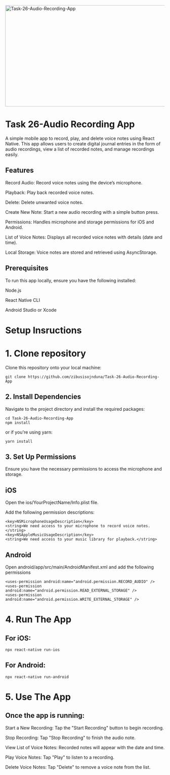 <img src="https://socialify.git.ci/zibusisojnduna/Task-26-Audio-Recording-App/image?language=1&name=1&owner=1&stargazers=1&theme=Dark" alt="Task-26-Audio-Recording-App" width="640" height="320" />

<h1>Task 26-Audio Recording App</h1>

<p>A simple mobile app to record, play, and delete voice notes using React Native. This app allows users to create digital journal entries in the form of audio recordings, view a list of recorded notes, and manage recordings easily.</p>

<h2>Features</h2>

<p>Record Audio: Record voice notes using the device’s microphone.</p>
<p>Playback: Play back recorded voice notes.</p>
<p>Delete: Delete unwanted voice notes.</p>
<p>Create New Note: Start a new audio recording with a simple button press.</p>
<p>Permissions: Handles microphone and storage permissions for iOS and Android.</p>
<p>List of Voice Notes: Displays all recorded voice notes with details (date and time).</p>
<p>Local Storage: Voice notes are stored and retrieved using AsyncStorage.</p>

<h2>Prerequisites</h2>

<p>To run this app locally, ensure you have the following installed:</p>

<p>Node.js</p>

<p>React Native CLI</p>

<p>Android Studio or Xcode</p>

<h1>Setup Insructions</h1>

<h1>1. Clone repository</h1>

<p>Clone this repository onto your local machine:</p>

```
git clone https://github.com/zibusisojnduna/Task-26-Audio-Recording-App
```

<h2>2. Install Dependencies</h2>

<p>Navigate to the project directory and install the required packages:</p>

```
cd Task-26-Audio-Recording-App
npm install
```

<p>or if you're using yarn:</p>

```
yarn install
```

<h2>3. Set Up Permissions</h2>

<p>Ensure you have the necessary permissions to access the microphone and storage.</p>

<h2>iOS</h2>

<p>Open the ios/YourProjectName/Info.plist file.</p>

<p>Add the following permission descriptions:</p>

```
<key>NSMicrophoneUsageDescription</key>
<string>We need access to your microphone to record voice notes.</string>
<key>NSAppleMusicUsageDescription</key>
<string>We need access to your music library for playback.</string>
```

<h2>Android</h2>

<p>Open android/app/src/main/AndroidManifest.xml and add the following permissions</p>

```
<uses-permission android:name="android.permission.RECORD_AUDIO" />
<uses-permission android:name="android.permission.READ_EXTERNAL_STORAGE" />
<uses-permission android:name="android.permission.WRITE_EXTERNAL_STORAGE" />
```

<h1>4. Run The App</h1>

<h2>For iOS:</h2>

```
npx react-native run-ios
```

<h2>For Android:</h2>

```
npx react-native run-android
```

<h1>5. Use The App</h1>

<h2>Once the app is running:</h2>

<p>Start a New Recording: Tap the "Start Recording" button to begin recording.</p>
<p>Stop Recording: Tap "Stop Recording" to finish the audio note.</p>
<p>View List of Voice Notes: Recorded notes will appear with the date and time.</p>
<p>Play Voice Notes: Tap "Play" to listen to a recording.</p>
<p>Delete Voice Notes: Tap "Delete" to remove a voice note from the list.</p>

